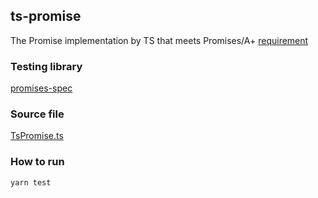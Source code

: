 ## ts-promise

The Promise implementation by TS that meets Promises/A+ [requirement](https://promisesaplus.com/)

### Testing library
[promises-spec](https://github.com/promises-aplus/promises-spec)


### Source file 
[TsPromise.ts](https://github.com/josh-mo/ts-promise/blob/main/TsPromise.ts)

### How to run 
```
yarn test
```
